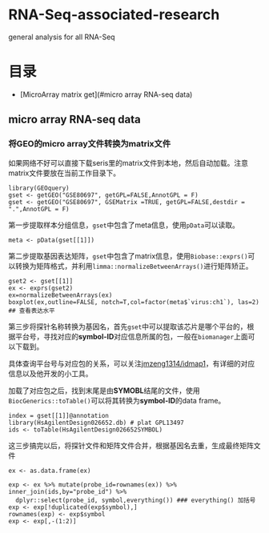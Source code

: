 # RNA-Seq-associated-research
general analysis for all RNA-Seq

# 目录

- [MicroArray matrix get](#micro array RNA-seq data)



## micro array RNA-seq data 

### 将GEO的micro array文件转换为matrix文件

如果网络不好可以直接下载seris里的matrix文件到本地，然后自动加载。注意matrix文件要放在当前工作目录下。

```
library(GEOquery)
gset <- getGEO("GSE80697", getGPL=FALSE,AnnotGPL = F)
gset <- getGEO("GSE80697", GSEMatrix =TRUE, getGPL=FALSE,destdir = ".",AnnotGPL = F)
```

第一步提取样本分组信息，`gset`中包含了meta信息，使用`pData`可以读取。

```
meta <- pData(gset[[1]])
```

第二步提取基因表达矩阵，`gset`中包含了matrix信息，使用`Biobase::exprs()`可以转换为矩阵格式，并利用`limma::normalizeBetweenArrays()`进行矩阵矫正。

```
gset2 <- gset[[1]]
ex <- exprs(gset2)
ex=normalizeBetweenArrays(ex) 
boxplot(ex,outline=FALSE, notch=T,col=factor(meta$`virus:ch1`), las=2) ## 查看表达水平
```

第三步将探针名称转换为基因名，首先`gset`中可以提取该芯片是哪个平台的，根据平台号，寻找对应的**symbol-ID**对应信息所属的包，一般在`biomanager`上面可以下载到。

具体查询平台号与对应包的关系，可以关注[jmzeng1314/idmap1](https://github.com/jmzeng1314/idmap1)，有详细的对应信息以及他开发的小工具。

加载了对应包之后，找到末尾是由**SYMOBL**结尾的文件，使用`BiocGenerics::toTable()`可以将其转换为**symbol-ID**的data frame。

```
index = gset[[1]]@annotation
library(HsAgilentDesign026652.db) # plat GPL13497
ids <- toTable(HsAgilentDesign026652SYMBOL)
```

这三步搞完以后，将探针文件和矩阵文件合并，根据基因名去重，生成最终矩阵文件

```
ex <- as.data.frame(ex) 

exp <- ex %>% mutate(probe_id=rownames(ex)) %>% inner_join(ids,by="probe_id") %>% 
  dplyr::select(probe_id, symbol,everything()) ### everything() 加括号
exp <- exp[!duplicated(exp$symbol),] 
rownames(exp) <- exp$symbol 
exp <- exp[,-(1:2)]
```








